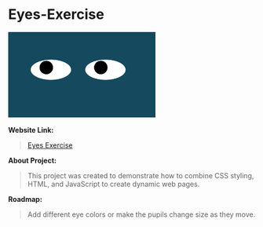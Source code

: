 # Eyes-Exercise
<img src= "eyes.png" width='300'/>

**Website Link:**
><a href="http://carterdallen.github.io/Eyes-Exercise"> Eyes Exercise </a>

**About Project:** 
>This project was created to demonstrate how to combine CSS styling, HTML, and JavaScript to create dynamic web pages.

**Roadmap:** 
>Add different eye colors or make the pupils change size as they move.
